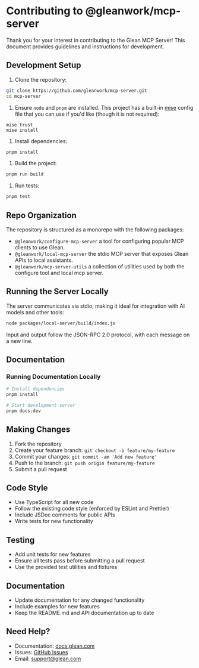 # Contributing to @gleanwork/mcp-server

Thank you for your interest in contributing to the Glean MCP Server! This document provides guidelines and instructions for development.

## Development Setup

1. Clone the repository:

```bash
git clone https://github.com/gleanwork/mcp-server.git
cd mcp-server
```

1. Ensure `node` and `pnpm` are installed. This project has a built-in
   [mise](http://mise.jdx.dev/) config file that you can use if you'd like
   (though it is not required):

```
mise trust
mise install
```

1. Install dependencies:

```bash
pnpm install
```

1. Build the project:

```bash
pnpm run build
```

1. Run tests:

```bash
pnpm test
```

## Repo Organization

The repository is structured as a monorepo with the following packages:

- `@gleanwork/configure-mcp-server` a tool for configuring popular MCP clients to use Glean.
- `@gleanwork/local-mcp-server` the stdio MCP server that exposes Glean APIs to local assistants.
- `@gleanwork/mcp-server-utils` a collection of utilities used by both the configure tool and local mcp server.

## Running the Server Locally

The server communicates via stdio, making it ideal for integration with AI models and other tools:

```bash
node packages/local-server/build/index.js
```

Input and output follow the JSON-RPC 2.0 protocol, with each message on a new line.

## Documentation

### Running Documentation Locally

```bash
# Install dependencies
pnpm install

# Start development server
pnpm docs:dev
```

## Making Changes

1. Fork the repository
2. Create your feature branch: `git checkout -b feature/my-feature`
3. Commit your changes: `git commit -am 'Add new feature'`
4. Push to the branch: `git push origin feature/my-feature`
5. Submit a pull request

## Code Style

- Use TypeScript for all new code
- Follow the existing code style (enforced by ESLint and Prettier)
- Include JSDoc comments for public APIs
- Write tests for new functionality

## Testing

- Add unit tests for new features
- Ensure all tests pass before submitting a pull request
- Use the provided test utilities and fixtures

## Documentation

- Update documentation for any changed functionality
- Include examples for new features
- Keep the README.md and API documentation up to date

## Need Help?

- Documentation: [docs.glean.com](https://docs.glean.com)
- Issues: [GitHub Issues](https://github.com/gleanwork/mcp-server/issues)
- Email: [support@glean.com](mailto:support@glean.com)
